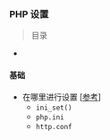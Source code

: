 ### PHP 设置

> 目录
* 



#### 基础

* 在哪里进行设置 [[参考](http://php.net/manual/en/configuration.changes.modes.php)]
    * `ini_set()`
    * `php.ini`
    * `http.conf`